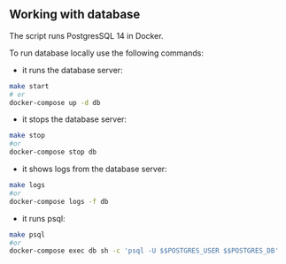 ## Working with database

The script runs PostgresSQL 14 in Docker.

To run database locally use the following commands:

* it runs the database server:
```bash
make start
# or
docker-compose up -d db
```

* it stops the database server:
```bash
make stop
#or
docker-compose stop db
```

* it shows logs from the database server:
```bash
make logs
#or
docker-compose logs -f db
```

* it runs psql:
```bash
make psql
#or
docker-compose exec db sh -c 'psql -U $$POSTGRES_USER $$POSTGRES_DB'
```